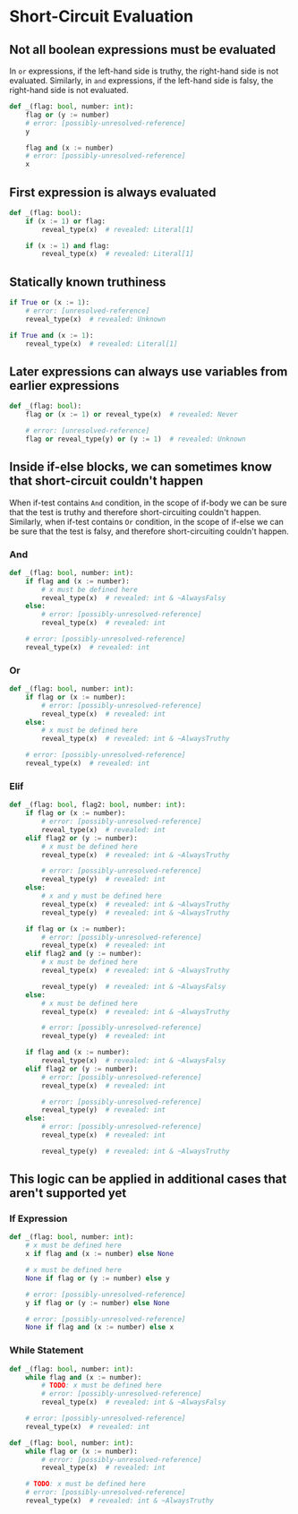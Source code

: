 # Short-Circuit Evaluation

## Not all boolean expressions must be evaluated

In `or` expressions, if the left-hand side is truthy, the right-hand side is not evaluated.
Similarly, in `and` expressions, if the left-hand side is falsy, the right-hand side is not
evaluated.

```py
def _(flag: bool, number: int):
    flag or (y := number)
    # error: [possibly-unresolved-reference]
    y

    flag and (x := number)
    # error: [possibly-unresolved-reference]
    x
```

## First expression is always evaluated

```py
def _(flag: bool):
    if (x := 1) or flag:
        reveal_type(x)  # revealed: Literal[1]

    if (x := 1) and flag:
        reveal_type(x)  # revealed: Literal[1]
```

## Statically known truthiness

```py
if True or (x := 1):
    # error: [unresolved-reference]
    reveal_type(x)  # revealed: Unknown

if True and (x := 1):
    reveal_type(x)  # revealed: Literal[1]
```

## Later expressions can always use variables from earlier expressions

```py
def _(flag: bool):
    flag or (x := 1) or reveal_type(x)  # revealed: Never

    # error: [unresolved-reference]
    flag or reveal_type(y) or (y := 1)  # revealed: Unknown
```

## Inside if-else blocks, we can sometimes know that short-circuit couldn't happen

When if-test contains `And` condition, in the scope of if-body we can be sure that the test is
truthy and therefore short-circuiting couldn't happen. Similarly, when if-test contains `Or`
condition, in the scope of if-else we can be sure that the test is falsy, and therefore
short-circuiting couldn't happen.

### And

```py
def _(flag: bool, number: int):
    if flag and (x := number):
        # x must be defined here
        reveal_type(x)  # revealed: int & ~AlwaysFalsy
    else:
        # error: [possibly-unresolved-reference]
        reveal_type(x)  # revealed: int

    # error: [possibly-unresolved-reference]
    reveal_type(x)  # revealed: int
```

### Or

```py
def _(flag: bool, number: int):
    if flag or (x := number):
        # error: [possibly-unresolved-reference]
        reveal_type(x)  # revealed: int
    else:
        # x must be defined here
        reveal_type(x)  # revealed: int & ~AlwaysTruthy

    # error: [possibly-unresolved-reference]
    reveal_type(x)  # revealed: int
```

### Elif

```py
def _(flag: bool, flag2: bool, number: int):
    if flag or (x := number):
        # error: [possibly-unresolved-reference]
        reveal_type(x)  # revealed: int
    elif flag2 or (y := number):
        # x must be defined here
        reveal_type(x)  # revealed: int & ~AlwaysTruthy

        # error: [possibly-unresolved-reference]
        reveal_type(y)  # revealed: int
    else:
        # x and y must be defined here
        reveal_type(x)  # revealed: int & ~AlwaysTruthy
        reveal_type(y)  # revealed: int & ~AlwaysTruthy

    if flag or (x := number):
        # error: [possibly-unresolved-reference]
        reveal_type(x)  # revealed: int
    elif flag2 and (y := number):
        # x must be defined here
        reveal_type(x)  # revealed: int & ~AlwaysTruthy

        reveal_type(y)  # revealed: int & ~AlwaysFalsy
    else:
        # x must be defined here
        reveal_type(x)  # revealed: int & ~AlwaysTruthy

        # error: [possibly-unresolved-reference]
        reveal_type(y)  # revealed: int

    if flag and (x := number):
        reveal_type(x)  # revealed: int & ~AlwaysFalsy
    elif flag2 or (y := number):
        # error: [possibly-unresolved-reference]
        reveal_type(x)  # revealed: int

        # error: [possibly-unresolved-reference]
        reveal_type(y)  # revealed: int
    else:
        # error: [possibly-unresolved-reference]
        reveal_type(x)  # revealed: int

        reveal_type(y)  # revealed: int & ~AlwaysTruthy
```

## This logic can be applied in additional cases that aren't supported yet

### If Expression

```py
def _(flag: bool, number: int):
    # x must be defined here
    x if flag and (x := number) else None

    # x must be defined here
    None if flag or (y := number) else y

    # error: [possibly-unresolved-reference]
    y if flag or (y := number) else None

    # error: [possibly-unresolved-reference]
    None if flag and (x := number) else x
```

### While Statement

```py
def _(flag: bool, number: int):
    while flag and (x := number):
        # TODO: x must be defined here
        # error: [possibly-unresolved-reference]
        reveal_type(x)  # revealed: int & ~AlwaysFalsy

    # error: [possibly-unresolved-reference]
    reveal_type(x)  # revealed: int

def _(flag: bool, number: int):
    while flag or (x := number):
        # error: [possibly-unresolved-reference]
        reveal_type(x)  # revealed: int

    # TODO: x must be defined here
    # error: [possibly-unresolved-reference]
    reveal_type(x)  # revealed: int & ~AlwaysTruthy
```
